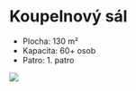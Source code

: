 # Koupelnový sál

* Plocha: 130 m²
* Kapacita: 60+ osob
* Patro: 1. patro

![](<../../.gitbook/assets/253069924\_1101576123980694\_6399734712263003583\_n (1).jpeg>)
